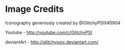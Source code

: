 # Image Credits

Iconography generously created by @GlitchyPSIX#5904

Youtube - http://youtube.com/c/GlitchyPSI

deviantArt - http://glitchypsix.deviantart.com/
